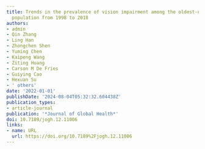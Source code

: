 ```yaml
---
title: Trends in the prevalence of vision impairment among the oldest-old Chinese
  population from 1998 to 2018
authors:
- admin
- Qin Zhang
- Ling Han
- Zhongchen Shen
- Yuming Chen
- Kaipeng Wang
- Ziting Huang
- Carson M De Fries
- Guiying Cao
- Hexuan Su
- ' others'
date: '2022-01-01'
publishDate: '2024-08-04T05:32:32.604438Z'
publication_types:
- article-journal
publication: '*Journal of Global Health*'
doi: 10.7189/jogh.12.11006
links:
- name: URL
  url: https://doi.org/10.7189%2Fjogh.12.11006
---
```


